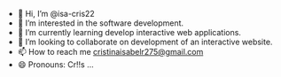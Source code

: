 - 👋 Hi, I’m @isa-cris22
- 👀 I’m interested in the software development.
- 🌱 I’m currently learning develop interactive web applications.
- 💞️ I’m looking to collaborate on development of an interactive website.
- 📫 How to reach me cristinaisabelr275@gmail.com 
- 😄 Pronouns: Cr!!s ...
  

<!---
isa-cris22/isa-cris22 is a ✨ special ✨ repository because its `README.md` (this file) appears on your GitHub profile.
You can click the Preview link to take a look at your changes.
--->
